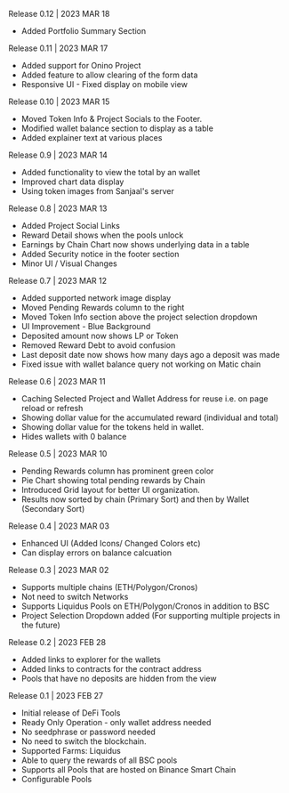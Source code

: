 Release 0.12 | 2023 MAR 18
- Added Portfolio Summary Section

Release 0.11 | 2023 MAR 17
- Added support for Onino Project
- Added feature to allow clearing of the form data
- Responsive UI - Fixed display on mobile view

Release 0.10 | 2023 MAR 15
- Moved Token Info & Project Socials to the Footer.
- Modified wallet balance section to display as a table
- Added explainer text at various places

Release 0.9 | 2023 MAR 14
- Added functionality to view the total by an wallet
- Improved chart data display
- Using token images from Sanjaal's server

Release 0.8 | 2023 MAR 13
- Added Project Social Links
- Reward Detail shows when the pools unlock
- Earnings by Chain Chart now shows underlying data in a table
- Added Security notice in the footer section
- Minor UI / Visual Changes

Release 0.7 | 2023 MAR 12
- Added supported network image display
- Moved Pending Rewards column to the right
- Moved Token Info section above the project selection dropdown
- UI Improvement - Blue Background
- Deposited amount now shows LP or Token
- Removed Reward Debt to avoid confusion
- Last deposit date now shows how many days ago a deposit was made
- Fixed issue with wallet balance query not working on Matic chain

Release 0.6 | 2023 MAR 11
- Caching Selected Project and Wallet Address for reuse i.e. on page reload or refresh
- Showing dollar value for the accumulated reward (individual and total)
- Showing dollar value for the tokens held in wallet. 
- Hides wallets with 0 balance

Release 0.5 | 2023 MAR 10
- Pending Rewards column has prominent green color
- Pie Chart showing total pending rewards by Chain
- Introduced Grid layout for better UI organization.
- Results now sorted by chain (Primary Sort) and then by Wallet (Secondary Sort)

Release 0.4 | 2023 MAR 03
- Enhanced UI (Added Icons/ Changed Colors etc)
- Can display errors on balance calcuation

Release 0.3 | 2023 MAR 02
- Supports multiple chains (ETH/Polygon/Cronos)
- Not need to switch Networks
- Supports Liquidus Pools on ETH/Polygon/Cronos in addition to BSC
- Project Selection Dropdown added (For supporting multiple projects in the future)

Release 0.2 | 2023 FEB 28
- Added links to explorer for the wallets
- Added links to contracts for the contract address
- Pools that have no deposits are hidden from the view 

Release 0.1 | 2023 FEB 27
- Initial release of DeFi Tools
- Ready Only Operation - only wallet address needed
- No seedphrase or password needed
- No need to switch the blockchain.
- Supported Farms: Liquidus
- Able to query the rewards of all BSC pools
- Supports all Pools that are hosted on Binance Smart Chain
- Configurable Pools
